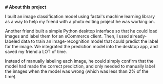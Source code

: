 **# About this project**

I built an image classification model using fastai's machine learning library as a way to help my friend with a photo editing project he was working on.

Another friend built a simple Python desktop interface so that he could load images and label them for an eCommerce client. Then, I used already-labeled data to train an image-recognition model that could predict the label for the image. We integrated the prediction model into the desktop app, and saved my friend a LOT of time.

Instead of manually labeling each image, he could simply confirm that the model had made the correct prediction, and only needed to manually label the images when the model was wrong (which was less than 2% of the time).